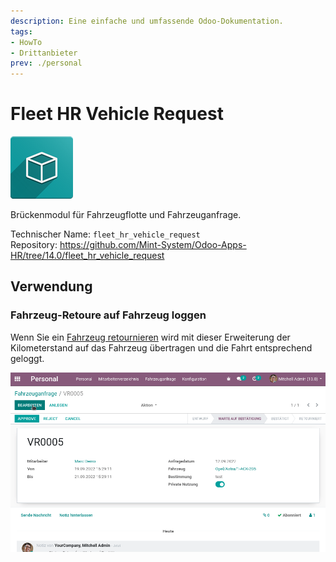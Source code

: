 ```yaml
---
description: Eine einfache und umfassende Odoo-Dokumentation.
tags:
- HowTo
- Drittanbieter
prev: ./personal
---
```

# Fleet HR Vehicle Request
![icon_oms_box](assets/icon_oms_box.png)

Brückenmodul für Fahrzeugflotte und Fahrzeuganfrage.

Technischer Name: `fleet_hr_vehicle_request`\
Repository: <https://github.com/Mint-System/Odoo-Apps-HR/tree/14.0/fleet_hr_vehicle_request>

## Verwendung

### Fahrzeug-Retoure auf Fahrzeug loggen

Wenn Sie ein [Fahrzeug retournieren](HR%20Vehicle%20Request.md#Fahrzeug%20retournieren) wird mit dieser Erweiterung der Kilometerstand auf das Fahrzeug übertragen und die Fahrt entsprechend geloggt.

![Fleet Employee Vehicle Request](assets/Fleet%20HR%20Vehicle%20Request.gif)